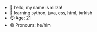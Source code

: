 - 👋 hello, my name is mirza!
- 👀 learning python, java, css, html, turkish
- 📫 Age: 21
- 😄 Pronouns: he/him
  
<!---
yozuyun/yozuyun is a ✨ special ✨ repository because its `README.md` (this file) appears on your GitHub profile.
You can click the Preview link to take a look at your changes.
--->
